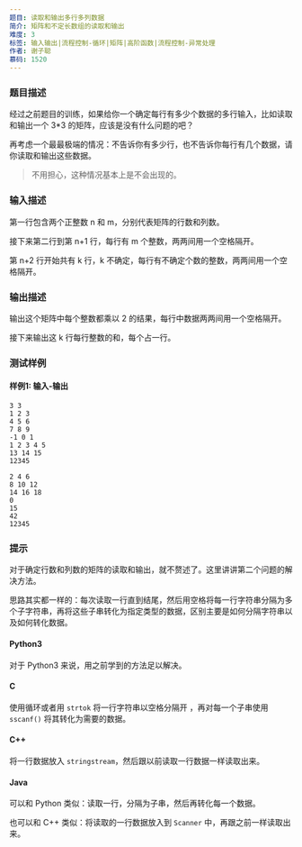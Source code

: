 ```yaml
---
题目: 读取和输出多行多列数据
简介: 矩阵和不定长数组的读取和输出
难度: 3
标签: 输入输出|流程控制-循环|矩阵|高阶函数|流程控制-异常处理
作者: 谢子聪
慕码: 1520
---
```


### 题目描述

经过之前题目的训练，如果给你一个确定每行有多少个数据的多行输入，比如读取和输出一个 3*3 的矩阵，应该是没有什么问题的吧？

再考虑一个最最极端的情况：不告诉你有多少行，也不告诉你每行有几个数据，请你读取和输出这些数据。

> 不用担心，这种情况基本上是不会出现的。

### 输入描述

第一行包含两个正整数 n 和 m，分别代表矩阵的行数和列数。

接下来第二行到第 n+1 行，每行有 m 个整数，两两间用一个空格隔开。

第 n+2 行开始共有 k 行，k 不确定，每行有不确定个数的整数，两两间用一个空格隔开。

### 输出描述

输出这个矩阵中每个整数都乘以 2 的结果，每行中数据两两间用一个空格隔开。

接下来输出这 k 行每行整数的和，每个占一行。

### 测试样例

#### 样例1: 输入-输出

```
3 3
1 2 3
4 5 6
7 8 9
-1 0 1
1 2 3 4 5
13 14 15
12345
```

```
2 4 6
8 10 12
14 16 18
0
15
42
12345
```

### 提示

对于确定行数和列数的矩阵的读取和输出，就不赘述了。这里讲讲第二个问题的解决方法。

思路其实都一样的：每次读取一行直到结尾，然后用空格将每一行字符串分隔为多个子字符串，再将这些子串转化为指定类型的数据，区别主要是如何分隔字符串以及如何转化数据。

#### Python3

对于 Python3 来说，用之前学到的方法足以解决。

#### C

使用循环或者用 `strtok` 将一行字符串以空格分隔开 ，再对每一个子串使用 `sscanf()` 将其转化为需要的数据。

#### C++

将一行数据放入 `stringstream`，然后跟以前读取一行数据一样读取出来。

#### Java

可以和 Python 类似：读取一行，分隔为子串，然后再转化每一个数据。

也可以和 C++ 类似：将读取的一行数据放入到 `Scanner` 中，再跟之前一样读取出来。
